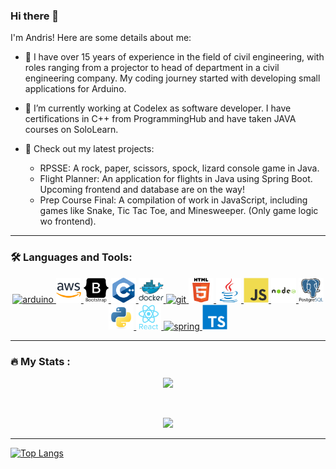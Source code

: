 <h3 align="left">Hi there 👋 </h3>
I'm Andris! Here are some details about me:

- 🔭 I have over 15 years of experience in the field of civil engineering, with roles ranging from a projector to head of department in a civil engineering company. My coding journey started with developing small applications for Arduino.

- 🌱 I’m currently working at Codelex as software developer. I have certifications in C++ from ProgrammingHub and have taken JAVA courses on SoloLearn.

- 💼 Check out my latest projects:
  - RPSSE: A rock, paper, scissors, spock, lizard console game in Java.
  - Flight Planner: An application for flights in Java using Spring Boot. Upcoming frontend and database are on the way!
  - Prep Course Final: A compilation of work in JavaScript, including games like Snake, Tic Tac Toe, and Minesweeper. (Only game logic wo frontend).

---
<h3 align="left">🛠️ Languages and Tools:</h3>

<p align="center"> 
    <a href="https://www.arduino.cc/" target="_blank" rel="noreferrer"> 
        <img src="https://cdn.worldvectorlogo.com/logos/arduino-1.svg" alt="arduino" width="40" height="40"/>
    </a> 
    <a href="https://aws.amazon.com" target="_blank" rel="noreferrer"> 
        <img src="https://raw.githubusercontent.com/devicons/devicon/master/icons/amazonwebservices/amazonwebservices-original-wordmark.svg" alt="aws" width="40" height="40"/>
    </a> 
    <a href="https://getbootstrap.com" target="_blank" rel="noreferrer"> 
        <img src="https://raw.githubusercontent.com/devicons/devicon/master/icons/bootstrap/bootstrap-plain-wordmark.svg" alt="bootstrap" width="40" height="40"/>
    </a> 
    <a href="https://www.w3schools.com/cpp/" target="_blank" rel="noreferrer"> 
        <img src="https://raw.githubusercontent.com/devicons/devicon/master/icons/cplusplus/cplusplus-original.svg" alt="cplusplus" width="40" height="40"/>
    </a> 
    <a href="https://www.docker.com/" target="_blank" rel="noreferrer"> 
        <img src="https://raw.githubusercontent.com/devicons/devicon/master/icons/docker/docker-original-wordmark.svg" alt="docker" width="40" height="40"/>
    </a> 
    <a href="https://git-scm.com/" target="_blank" rel="noreferrer"> 
        <img src="https://www.vectorlogo.zone/logos/git-scm/git-scm-icon.svg" alt="git" width="40" height="40"/>
    </a> 
    <a href="https://www.w3.org/html/" target="_blank" rel="noreferrer"> 
        <img src="https://raw.githubusercontent.com/devicons/devicon/master/icons/html5/html5-original-wordmark.svg" alt="html5" width="40" height="40"/>
    </a> 
    <a href="https://www.java.com" target="_blank" rel="noreferrer"> 
        <img src="https://raw.githubusercontent.com/devicons/devicon/master/icons/java/java-original.svg" alt="java" width="40" height="40"/>
    </a> 
    <a href="https://developer.mozilla.org/en-US/docs/Web/JavaScript" target="_blank" rel="noreferrer"> 
        <img src="https://raw.githubusercontent.com/devicons/devicon/master/icons/javascript/javascript-original.svg" alt="javascript" width="40" height="40"/>
    </a> 
    <a href="https://nodejs.org" target="_blank" rel="noreferrer"> 
        <img src="https://raw.githubusercontent.com/devicons/devicon/master/icons/nodejs/nodejs-original-wordmark.svg" alt="nodejs" width="40" height="40"/>
    </a> 
    <a href="https://www.postgresql.org" target="_blank" rel="noreferrer"> 
        <img src="https://raw.githubusercontent.com/devicons/devicon/master/icons/postgresql/postgresql-original-wordmark.svg" alt="postgresql" width="40" height="40"/>
    </a> 
    <a href="https://www.python.org" target="_blank" rel="noreferrer"> 
        <img src="https://raw.githubusercontent.com/devicons/devicon/master/icons/python/python-original.svg" alt="python" width="40" height="40"/>
    </a> 
    <a href="https://reactjs.org/" target="_blank" rel="noreferrer"> 
        <img src="https://raw.githubusercontent.com/devicons/devicon/master/icons/react/react-original-wordmark.svg" alt="react" width="40" height="40"/>
    </a> 
    <a href="https://spring.io/" target="_blank" rel="noreferrer"> 
        <img src="https://www.vectorlogo.zone/logos/springio/springio-icon.svg" alt="spring" width="40" height="40"/>
    </a> 
    <a href="https://www.typescriptlang.org/" target="_blank" rel="noreferrer"> 
        <img src="https://raw.githubusercontent.com/devicons/devicon/master/icons/typescript/typescript-original.svg" alt="typescript" width="40" height="40"/>
    </a> 
</p>


---

<h3 align="left">🔥 My Stats :</h3>

<p align="center">
    <a href="https://github.com/anuraghazra/github-readme-stats">
        <img width="350em" src="https://github-readme-stats.vercel.app/api/top-langs/?username=SunPower120&layout=compact&theme=vision-friendly-dark&langs_count=10">
    </a>
</p>
</br>
<p align="center">
    <a href="https://git.io/streak-stats">
        <img width="350em" src="http://github-readme-streak-stats.herokuapp.com?user=SunPower120&theme=dark&background=000000">
    </a>
</p>

-----

[![Top Langs](https://github-readme-stats.vercel.app/api/top-langs/?username=SunPower120&layout=compact&theme=vision-friendly-dark)](https://github.com/anuraghazra/github-readme-stats)
